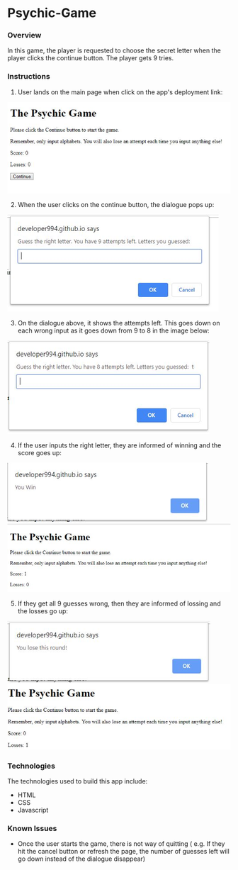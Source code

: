 # Psychic-Game

### Overview

In this game, the player is requested to choose the secret letter when the player clicks the continue button. The player gets 9 tries. 

### Instructions
1. User lands on the main page when click on the app's deployment link:

<img src="assets/images/Mainpage.JPG" alt="mainpage"> 

2. When the user clicks on the continue button, the dialogue pops up:

<img src="assets/images/popup.JPG" alt="popup"> 

3. On the dialogue above, it shows the attempts left. This goes down on each wrong input as it goes down from 9 to 8 in the image below:

<img src="assets/images/popup2.JPG" alt="popup2"> 

4. If the user inputs the right letter, they are informed of winning and the score goes up:

<img src="assets/images/Win.JPG" alt="Win"> 


<img src="assets/images/Scoreup.JPG" alt="Scoreup"> 

5. If they get all 9 guesses wrong, then they are informed of lossing and the losses go up:

<img src="assets/images/Lost.JPG" alt="Lost">

<img src="assets/images/Lossesup.JPG" alt="Lossesup">

### Technologies

The technologies used to build this app include:
* HTML
* CSS
* Javascript

### Known Issues

* Once the user starts the game, there is not way of quitting ( e.g. If they hit the cancel button or refresh the page, the number of guesses left will go down instead of the dialogue disappear)